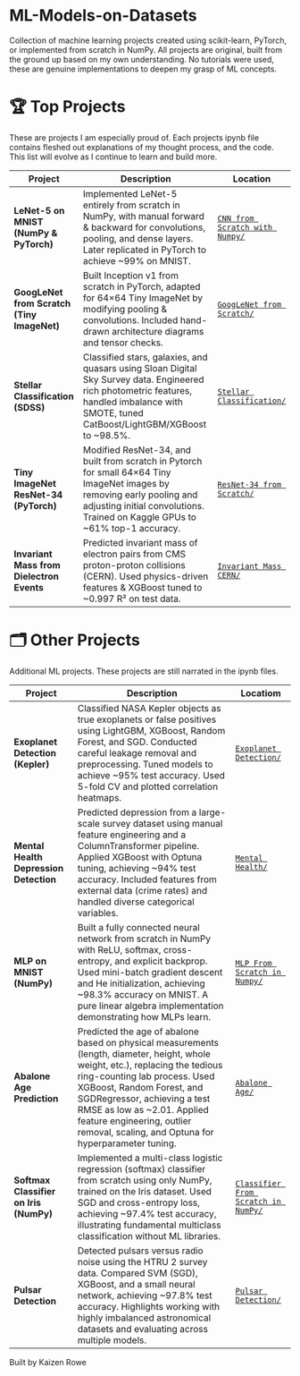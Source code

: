 # ML-Models-on-Datasets
Collection of machine learning projects created using scikit-learn, PyTorch, or implemented from scratch in NumPy. All projects are original, built from the ground up based on my own understanding. No tutorials were used, these are genuine implementations to deepen my grasp of ML concepts.

# 🏆 Top Projects
These are projects I am especially proud of. Each projects ipynb file contains fleshed out explanations of my thought process, and the code. This list will evolve as I continue to learn and build more.

| Project                                  | Description                                                                                                                                                                                  | Location                                      |
|------------------------------------------|----------------------------------------------------------------------------------------------------------------------------------------------------------------------------------------------|-----------------------------------------------|
| **LeNet-5 on MNIST (NumPy & PyTorch)**   | Implemented LeNet-5 entirely from scratch in NumPy, with manual forward & backward for convolutions, pooling, and dense layers. Later replicated in PyTorch to achieve ~99% on MNIST.        | [`CNN from Scratch with Numpy/`](./CNN_from_Scratch_with_NumPy)           |
| **GoogLeNet from Scratch (Tiny ImageNet)** | Built Inception v1 from scratch in PyTorch, adapted for 64×64 Tiny ImageNet by modifying pooling & convolutions. Included hand-drawn architecture diagrams and tensor checks.    | [`GoogLeNet from Scratch/`](./GoogLeNet_from_Scratch_with_Pytorch) |
| **Stellar Classification (SDSS)**        | Classified stars, galaxies, and quasars using Sloan Digital Sky Survey data. Engineered rich photometric features, handled imbalance with SMOTE, tuned CatBoost/LightGBM/XGBoost to ~98.5%.  | [`Stellar Classification/`](./Stellar_Classification) |
| **Tiny ImageNet ResNet-34 (PyTorch)**    | Modified ResNet-34, and built from scratch in Pytorch for small 64×64 Tiny ImageNet images by removing early pooling and adjusting initial convolutions. Trained on Kaggle GPUs to ~61% top-1 accuracy.                         | [`ResNet-34 from Scratch/`](./ResNet-34_from_Scratch_with_Pytorch)   |
| **Invariant Mass from Dielectron Events**| Predicted invariant mass of electron pairs from CMS proton-proton collisions (CERN). Used physics-driven features & XGBoost tuned to ~0.997 R² on test data.                                 | [`Invariant Mass CERN/`](./Invariant_Mass_CERN) |


# 🗂️ Other Projects
Additional ML projects. These projects are still narrated in the ipynb files.

| Project                                    | Description                                                                                                                                                                                                                                                                                                                                      | Locatiom                                           |
|--------------------------------------------|--------------------------------------------------------------------------------------------------------------------------------------------------------------------------------------------------------------------------------------------------------------------------------------------------------------------------------------------------|----------------------------------------------------|
| **Exoplanet Detection (Kepler)**           | Classified NASA Kepler objects as true exoplanets or false positives using LightGBM, XGBoost, Random Forest, and SGD. Conducted careful leakage removal and preprocessing. Tuned models to achieve \~95% test accuracy. Used 5-fold CV and plotted correlation heatmaps.                                                                         | [`Exoplanet Detection/`](./Exoplanet_Detection)     |
| **Mental Health Depression Detection**     | Predicted depression from a large-scale survey dataset using manual feature engineering and a ColumnTransformer pipeline. Applied XGBoost with Optuna tuning, achieving \~94% test accuracy. Included features from external data (crime rates) and handled diverse categorical variables.                                                       | [`Mental Health/`](./Mental_Health)     |
| **MLP on MNIST (NumPy)**                   | Built a fully connected neural network from scratch in NumPy with ReLU, softmax, cross-entropy, and explicit backprop. Used mini-batch gradient descent and He initialization, achieving \~98.3% accuracy on MNIST. A pure linear algebra implementation demonstrating how MLPs learn.                                                           | [`MLP From Scratch in Numpy/`](./MLP_from_scratch_with_NumPy)     |
| **Abalone Age Prediction**                 | Predicted the age of abalone based on physical measurements (length, diameter, height, whole weight, etc.), replacing the tedious ring-counting lab process. Used XGBoost, Random Forest, and SGDRegressor, achieving a test RMSE as low as \~2.01. Applied feature engineering, outlier removal, scaling, and Optuna for hyperparameter tuning. | [`Abalone Age/`](./Abalone)    |
| **Softmax Classifier on Iris (NumPy)**     | Implemented a multi-class logistic regression (softmax) classifier from scratch using only NumPy, trained on the Iris dataset. Used SGD and cross-entropy loss, achieving \~97.4% test accuracy, illustrating fundamental multiclass classification without ML libraries.                                                                        | [`Classifier From Scratch in NumPy/`](./Classification_with_NumPy)    |
| **Pulsar Detection**                       | Detected pulsars versus radio noise using the HTRU 2 survey data. Compared SVM (SGD), XGBoost, and a small neural network, achieving ~97.8% test accuracy. Highlights working with highly imbalanced astronomical datasets and evaluating across multiple models.                                                                                | [`Pulsar Detection/`](./Classification_models/Pulsar_Detection)     |


Built by Kaizen Rowe